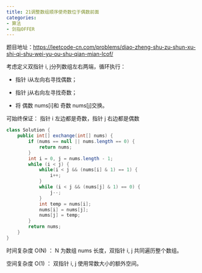 ```yaml
---
title: 21调整数组顺序使奇数位于偶数前面
categories: 
- 算法
- 剑指OFFER
---
```


题目地址：https://leetcode-cn.com/problems/diao-zheng-shu-zu-shun-xu-shi-qi-shu-wei-yu-ou-shu-qian-mian-lcof/

考虑定义双指针 i, j分列数组左右两端，循环执行：

* 指针 i从左向右寻找偶数；

* 指针 j从右向左寻找奇数；

* 将 偶数 nums[i]和 奇数 nums[j]交换。

可始终保证： 指针 i 左边都是奇数，指针 j 右边都是偶数

```java
class Solution {
    public int[] exchange(int[] nums) {
        if (nums == null || nums.length == 0) {
            return nums;
        }
        int i = 0, j = nums.length - 1;
        while (i < j) {
            while(i < j && (nums[i] & 1) == 1) {
                i++;
            }
            while (i < j && (nums[j] & 1) == 0) {
                j--;
            }
            int temp = nums[i];
            nums[i] = nums[j];
            nums[j] = temp;
        }
        return nums;
    }
}
```

时间复杂度 O(N) ： N 为数组 nums 长度，双指针 i, j 共同遍历整个数组。

空间复杂度 O(1) ： 双指针 i, j 使用常数大小的额外空间。